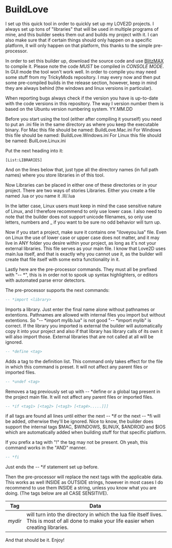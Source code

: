 # BuildLove


I set up this quick tool in order to quickly set up my LOVE2D projects.
I always set up tons of "libraries" that will be used in multiple programs of mine, and this builder seeks them out and builds my project with it. I can also make sure that if certain things should only happen on a specific platform, it will only happen on that platform, this thanks to the simple pre-processor.


In order to set this builder up, download the source code and use [BlitzMAX](http://www.blitzmax.com) to compile it. Please note the code *MUST* be compiled in *CONSOLE MODE*. In GUI mode the tool won't work well. In order to compile you may need some stuff from my TrickyMods repository.
I may every now and then put some pre-compiled builds in the release section, however, keep in mind they are always behind (the windows and linux versions in particular).

When reporting bugs always check if the version you have is up-to-date with the code versions in this repository. The way I version number them is based on the Ubuntu version numbering system. YY.MM.DD


Before you start using the tool (either after compiling it yourself) you need to put an .ini file in the same directory as where you keep the executable binary.
For Mac this file should be named: BuildLove.Mac.ini
For Windows this file should be named: BuildLove.Windows.ini
For Linux this file should be named: BuilLove.Linux.ini

Put the next heading into it: 
~~~
[List:LIBRARIES]
~~~
And on the lines below that, just type all the directory names (in full path names) where you store libraries in of this tool.


Now Libraries can be placed in either one of these directories or in your project.
There are two ways of stories Libraries. Either you create a file named <mylibrary>.lua or you name it <mylibrary>.lll/<mylibrary>.lua

In the latter case, Linux users must keep in mind the case sensitive nature of Linux, and I therefore recommend to only use lower case. 
I also need to note that the builder does not support unicode filenames, so only use letters, numbers and _ if you want to be sure no odd behavior will turn up.




Now if you start a project, make sure it contains one "iloveyou.lua" file. Even on Linux the use of lower case or upper case does not matter, and it may live in ANY folder you desire within your project, as long as it's not your external libraries. This file serves as your main file. I know that Love2D uses main.lua itself, and that is exactly why you cannot use it, as the builder will create that file itself with some extra functionality in it.



Lastly here are the pre-processor commands.
They must all be prefixed with "-- *", this is in order not to spook up syntax highlighters, or editors with automated parse error detectors.

The pre-processor supports the next commands:

~~~lua
-- *import <library>
~~~
Imports a library. Just enter the final name alone without pathnames or extentions. Pathnames are allowed with internal files you import but without extentions. So "-- *import mylib.lua" is not good "-- *import mylib" is correct.
If the library you imported is external the builder will automatically copy it into your project and also if that library has library calls of its own it will also import those. External libraries that are not called at all will be ignored.

~~~lua
-- *define <tag>
~~~
Adds a tag to the definition list. This command only takes effect for the file in which this command is preset. It will not affect any parent files or imported files.

~~~lua
-- *undef <tag>
~~~
Removes a tag previously set up with -- *define or a global tag present in the project main file. It will not affect any parent files or imported files.


~~~lua
-- *if <tag1> [<tag2> [<tag3> [<tag4>.....]]]
~~~
if all tags are found all lines until either the next -- *if or the next -- *fi will be added, otherwise they'll be ignored.
Nice to know, the builder does support the internal tags $MAC, $WINDOWS, $LINUX, $ANDROID and $IOS which are automatically added when building stuff for that specific platform.

If you prefix a tag with "!" the tag may not be present. Oh yeah, this command works in the "AND" manner.

~~~lua
-- *fi
~~~
Just ends the -- *if statement set up before.




Then the pre-processor will replace the next tags with the applicable data. This works as well INSIDE as OUTSIDE strings, however in most cases I do recommend to use them INSIDE a string, unless you know what you are doing.
(The tags below are all CASE SENSITIVE).

Tag | Data |
--- | ---- |
 $$mydir$$ | will turn into the directory in which the lua file itself lives. This is most of all done to make your life easier when creating libraries. |


And that should be it. Enjoy!

